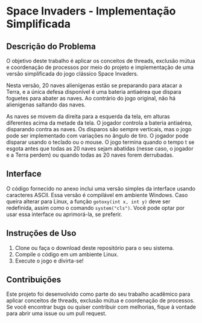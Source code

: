 # Space Invaders - Implementação Simplificada

## Descrição do Problema

O objetivo deste trabalho é aplicar os conceitos de threads, exclusão mútua e coordenação de processos por meio do projeto e implementação de uma versão simplificada do jogo clássico Space Invaders.

Nesta versão, 20 naves alienígenas estão se preparando para atacar a Terra, e a única defesa disponível é uma bateria antiaérea que dispara foguetes para abater as naves. Ao contrário do jogo original, não há alienígenas saltando das naves.

As naves se movem da direita para a esquerda da tela, em alturas diferentes acima da metade da tela. O jogador controla a bateria antiaérea, disparando contra as naves. Os disparos são sempre verticais, mas o jogo pode ser implementado com variações no ângulo de tiro. O jogador pode disparar usando o teclado ou o mouse. O jogo termina quando o tempo t se esgota antes que todas as 20 naves sejam abatidas (nesse caso, o jogador e a Terra perdem) ou quando todas as 20 naves forem derrubadas.

## Interface

O código fornecido no anexo inclui uma versão simples da interface usando caracteres ASCII. Essa versão é compilável em ambiente Windows. Caso queira alterar para Linux, a função `gotoxy(int x, int y)` deve ser redefinida, assim como o comando `system("cls")`. Você pode optar por usar essa interface ou aprimorá-la, se preferir.

## Instruções de Uso

1. Clone ou faça o download deste repositório para o seu sistema.
2. Compile o código em um ambiente Linux.
3. Execute o jogo e divirta-se!

## Contribuições

Este projeto foi desenvolvido como parte do seu trabalho acadêmico para aplicar conceitos de threads, exclusão mútua e coordenação de processos. Se você encontrar bugs ou quiser contribuir com melhorias, fique à vontade para abrir uma issue ou um pull request.
